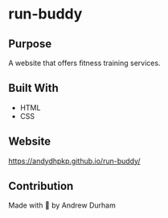 # run-buddy

## Purpose
A website that offers fitness training services.

## Built With 
* HTML
* CSS

## Website
https://andydhpkp.github.io/run-buddy/

## Contribution
Made with :white_heart: by Andrew Durham
